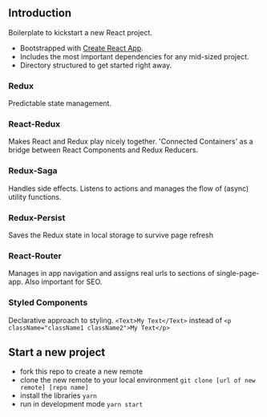 ## Introduction
Boilerplate to kickstart a new React project. 
* Bootstrapped with [Create React App](https://github.com/facebook/create-react-app).
* Includes the most important dependencies for any mid-sized project.
* Directory structured to get started right away.

### Redux
Predictable state management.

### React-Redux
Makes React and Redux play nicely together. 'Connected Containers' as a bridge between React Components and Redux Reducers.

### Redux-Saga
Handles side effects. Listens to actions and manages the flow  of (async) utility functions.

### Redux-Persist
Saves the Redux state in local storage to survive page refresh

### React-Router
Manages in app navigation and assigns real urls to sections of single-page-app. Also important for SEO. 

### Styled Components
Declarative approach to styling. `<Text>My Text</Text>` instead of `<p className="className1 className2">My Text</p>`


## Start a new project
* fork this repo to create a new remote
* clone the new remote to your local environment `git clone [url of new remote] [repo name]`
* install the libraries `yarn`
* run in development mode `yarn start`
